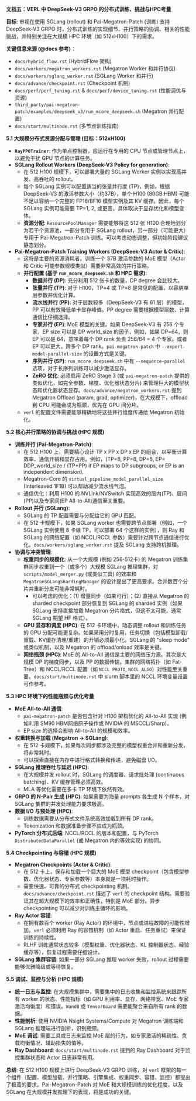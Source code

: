 **文档五：VERL 中 DeepSeek-V3 GRPO 的分布式训练、挑战与HPC考量**

**目标**: 审视在使用 SGLang (rollout) 和 Pai-Megatron-Patch (训练) 支持 DeepSeek-V3 GRPO 时，分布式训练的实现细节、并行策略的协调、相关的性能挑战，并特别关注在大规模 HPC 环境（如 512xH100）下的需求。

**关键信息来源 (@docs 参考)**：
*   `docs/hybrid_flow.rst` (HybridFlow 架构)
*   `docs/workers/megatron_workers.rst` (Megatron Worker 和并行协议)
*   `docs/workers/sglang_worker.rst` (SGLang Worker 和并行)
*   `docs/advance/checkpoint.rst` (Checkpoint 机制)
*   `docs/perf/perf_tuning.rst` & `docs/perf/device_tuning.rst` (性能调优与资源)
*   `third_party/pai-megatron-patch/examples/deepseek_v3/run_mcore_deepseek.sh` (Megatron 并行配置)
*   `docs/start/multinode.rst` (多节点训练指南)

**5.1 大规模分布式资源分配与管理 (目标：512xH100)**

*   **`RayPPOTrainer`**: 作为单点控制器，应运行在专用的 CPU 节点或管理节点上，以避免干扰 GPU 节点的计算任务。
*   **SGLang Rollout Workers (DeepSeek-V3 Policy for generation)**:
    *   在 512 H100 规模下，可以部署大量的 SGLang Worker 实例以实现高并发、高吞吐的 rollout。
    *   每个 SGLang 实例可以配置适当的张量并行度 (TP)，例如，根据 DeepSeek-V3 的激活参数大小（约37B），单个 H100 (80GB HBM) 可能不足以容纳一个完整的 FP16/BF16 模型实例及其 KV 缓存。因此，每个 SGLang 实例可能需要 TP=1, 2, 或更高，具体取决于显存优化和模型变体。
    *   **资源分配**: `ResourcePoolManager` 需要能够将这 512 张 H100 合理地划分为若干个资源池，一部分专用于 SGLang rollout，另一部分（可能更大）专用于 Pai-Megatron-Patch 训练。可以考虑动态调整，但初始阶段建议静态划分。
*   **Pai-Megatron-Patch Training Workers (DeepSeek-V3 Actor & Critic)**:
    *   这将是主要的资源消耗者。训练一个 37B 激活参数的 MoE 模型（Actor 和 Critic 可能参数规模类似）需要非常高效的并行策略。
    *   **并行配置 (基于 `run_mcore_deepseek.sh` 和 HPC 需求)**:
        *   **数据并行 (DP)**: 充分利用 512 张卡的数量，DP degree 会比较大。
        *   **张量并行 (TP)**: 对于 H100，TP=4 或 TP=8 是常见的配置，以容纳单层参数并优化计算。
        *   **流水线并行 (PP)**: 对于层数较多（DeepSeek-V3 有 61 层）的模型，PP 可以有效降低单卡显存峰值。PP degree 需要根据模型层数、计算通信比仔细选择。
        *   **专家并行 (EP)**: MoE 模型的关键。如果 DeepSeek-V3 有 256 个专家，EP size 可以是 DP world_size 的因子，例如，如果 DP=64，则 EP 可以是 64，意味着每个 DP rank 负责 256/64 = 4 个专家。或者 EP 可以更大，跨多个 DP rank。`pai-megatron-patch` 中 `--expert-model-parallel-size` 的设置方式是关键。
        *   **序列并行 (SP)**: `run_mcore_deepseek.sh` 中有 `--sequence-parallel` 选项，对于长序列训练可以减少激活显存。
        *   **ZeRO 优化**: 必须启用 ZeRO Stage 3 (或 `pai-megatron-patch` 提供的类似优化，如完全参数、梯度、优化器状态分片) 来管理巨大的模型状态和优化器状态显存。`docs/advance/megatron_workers.rst` 提到 Megatron Offload (param, grad, optimizer)，在大规模下，offload 到 CPU 可能会成为瓶颈，优先在 GPU 间分片。
    *   `verl` 的配置文件需要能够精确地将这些并行维度传递给 Megatron 初始化。

**5.2 核心并行策略的协调与挑战 (HPC 规模)**

*   **训练并行 (Pai-Megatron-Patch)**:
    *   在 512 H100 上，需要精心设计 TP x PP x DP x EP 的组合，以平衡计算效率、通信开销和显存占用。例如，(TP=8, PP=8, DP=8, EP= DDP_world_size / (TP*PP) if EP maps to DP subgroups, or EP is an independent dimension).
    *   Megatron-Core 的 `virtual_pipeline_model_parallel_size` (Interleaved 1F1B) 可以帮助减少流水线气泡。
    *   通信优化：利用 H100 的 NVLink/NVSwitch 实现高效的层内(TP)、层间(PP)以及专家间(EP All-to-All)通信至关重要。
*   **Rollout 并行 (SGLang)**:
    *   SGLang 的 TP 配置需要与分配给它的 GPU 匹配。
    *   在 512 卡规模下，如果 SGLang worker 也需要跨节点部署（例如，一个 SGLang 实例使用 8 卡做 TP，可以部署 64 个这样的实例），则 Ray 和 SGLang 的网络配置（如 NCCL/RCCL 参数）需要针对跨节点通信进行优化。`docs/workers/sglang_worker.rst` 提及 SGLang 支持跨机推理。
*   **协调与冲突管理**:
    *   **权重同步的规模化**: 从一个大规模 (例如 256-512卡) 的 Megatron 训练集群同步权重到一个（或多个）大规模 SGLang 推理集群，对 `scripts/model_merger.py` (或类似工具) 的效率和 `MegatronSGLangShardingManager` 的设计提出了更高要求。合并数百个分片并重新分发可能非常耗时。
        *   可以考虑的优化：(1) 增量同步（如果可行）；(2) 直接从 Megatron 的 sharded checkpoint 部分恢复到 SGLang 的 sharded 实例（如果 SGLang 支持直接加载 Megatron 分片格式，但这不太可能，通常 SGLang 期望 HF 格式）。
    *   **GPU 显存和调度 (HPC)**: 在 512 卡环境中，动态调整 rollout 和训练任务的 GPU 分配可能更复杂。如果采用分时复用，任务切换（包括模型卸载/重载、KV缓存清理/重建）的开销必须最小化。SGLang 的 "sleep mode" 或类似机制，以及 Megatron 的 offload/onload 效率是关键。
    *   **网络瓶颈 (HPC)**: MoE 的 All-to-All 通信是主要的网络压力源。其次是大规模 DP 的梯度同步，以及 PP 的数据传输。集群的网络拓扑（如 Fat-Tree）和 NCCL/RCCL 配置（如 `NCCL_PROTO`, `NCCL_ALGO`）对性能至关重要。`docs/start/multinode.rst` 中 slurm 脚本里的 NCCL 环境变量设置可作参考。

**5.3 HPC 环境下的性能瓶颈与优化考量**

*   **MoE All-to-All 通信**:
    *   `pai-megatron-patch` 是否包含针对 H100 架构优化的 All-to-All 实现 (例如利用 SM90 HBM网络原子操作或 NVIDIA 的 MSCCL/Sharp)。
    *   EP size 的选择会影响 All-to-All 的规模和效率。
*   **权重转换与加载 (Megatron -> SGLang)**:
    *   在 512 卡规模下，如果每次同步都涉及完整的模型权重合并和重新分发，将非常耗时。
    *   可以探索直接在内存中进行格式转换和传递，避免磁盘 I/O。
*   **SGLang 推理吞吐与延迟 (HPC)**:
    *   在大规模并发 rollout 时，SGLang 的调度器、请求批处理 (continuous batching)、KV 缓存管理必须高效。
    *   MLA 等优化需要在多卡 TP 环境下依然有效。
*   **GRPO 的 N-Pair 生成 (HPC)**: 如果需要为海量 prompts 各生成 N 个样本，对 SGLang 集群的并发处理能力要求极高。
*   **数据 I/O 与预处理 (HPC)**:
    *   训练数据需要从分布式文件系统高效加载到所有 DP rank。
    *   Tokenization 和数据准备步骤不应成为瓶颈。
*   **PyTorch 分布式后端**: NCCL/RCCL 的版本和配置，与 PyTorch `DistributedDataParallel` (或 Megatron 内的等效实现) 的协同。

**5.4 Checkpointing 与容错 (HPC 规模)**

*   **Megatron Checkpoints (Actor & Critic)**:
    *   在 512 卡上，保存和加载一个巨大的 MoE 模型 checkpoint（包含模型参数、优化器状态、专家参数等）本身就是一项耗时操作。
    *   需要快速、可靠的分布式 checkpointing 机制。`docs/advance/checkpoint.rst` 描述了 `verl` 的 checkpoint 结构。需要验证其在超大规模下的效率和正确性，特别是 MoE 部分。异步 checkpointing 可以减少对训练主循环的影响。
*   **Ray Actor 容错**:
    *   在拥有数百个 worker (Ray Actor) 的环境中，节点或进程故障的可能性增加。`verl` 必须利用 Ray 的容错机制（如 Actor 重启、任务重试）来保证训练的持续性。
    *   RLHF 训练通常状态较多（模型权重、优化器状态、KL 控制器状态、经验缓存等），恢复过程需要仔细设计。
*   **SGLang 集群容错**: 如果一部分 SGLang 推理 worker 失败，rollout 过程需要能够优雅降级或等待恢复。

**5.5 调试、监控与分析 (HPC 规模)**

*   **统一日志与监控**: 在大规模集群中，需要集中的日志收集和监控系统来跟踪所有 worker 的状态、性能指标（如 GPU 利用率、显存、网络带宽、MoE 专家激活均衡度）和错误。`WandB` 或 `TensorBoard` 需要能聚合来自所有 rank 的数据。
*   **性能剖析**: 使用 NVIDIA Nsight Systems/Compute 对 Megatron 训练端和 SGLang 推理端进行剖析，识别瓶颈。
*   **MoE 调试**: 需要工具或日志来监控 MoE 层的行为，如专家激活的稀疏性、负载均衡情况、辅助损失的值等。
*   **Ray Dashboard**: `docs/start/multinode.rst` 提到的 Ray Dashboard 对于监控集群状态和 Actor 日志非常有用。

**总结**: 在 512 H100 规模上进行 DeepSeek-V3 GRPO 训练，对 `verl` 框架的每一个组件（配置、模型加载、并行策略、引擎集成、权重同步、容错、监控）都提出了极高的要求。Pai-Megatron-Patch 对 MoE 和大规模训练的优化程度，以及 SGLang 在大规模并发推理下的表现，将是成功的关键。